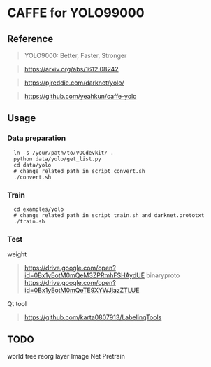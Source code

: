 # CAFFE for YOLO99000

## Reference

> YOLO9000: Better, Faster, Stronger

> https://arxiv.org/abs/1612.08242

> https://pjreddie.com/darknet/yolo/

> https://github.com/yeahkun/caffe-yolo

## Usage

### Data preparation
```Shell
  ln -s /your/path/to/VOCdevkit/ .
  python data/yolo/get_list.py
  cd data/yolo
  # change related path in script convert.sh
  ./convert.sh 
```

### Train
```Shell
  cd examples/yolo
  # change related path in script train.sh and darknet.prototxt
  ./train.sh
```

### Test

  weight
> https://drive.google.com/open?id=0Bx1yEotM0mQeM3ZPRmhFSHAydUE
  binaryproto
> https://drive.google.com/open?id=0Bx1yEotM0mQeTE9XYWJjazZTLUE

  Qt tool
> https://github.com/karta0807913/LabelingTools

## TODO 
  world tree 
  reorg layer
  Image Net Pretrain 

